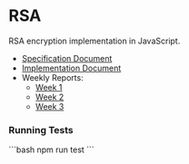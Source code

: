 # RSA
RSA encryption implementation in JavaScript.

* [Specification Document](Documentation/Specification.md)
* [Implementation Document](Documentation/Implementation.md)
* Weekly Reports:
  * [Week 1](Documentation/WeeklyReports/Week1.md)
  * [Week 2](Documentation/WeeklyReports/Week2.md)
  * [Week 3](Documentation/WeeklyReports/Week3.md)

<h3>Running Tests</h3>
```bash
npm run test
```
